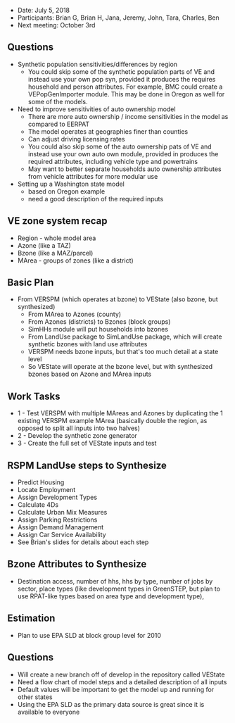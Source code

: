   - Date: July 5, 2018
  - Participants: Brian G, Brian H, Jana, Jeremy, John, Tara, Charles, Ben
  - Next meeting: October 3rd

## Questions
  - Synthetic population sensitivities/differences by region
    - You could skip some of the synthetic population parts of VE and instead use your own pop syn, provided it produces the requires household and person attributes.  For example, BMC could create a VEPopGenImporter module.  This may be done in Oregon as well for some of the models.
  - Need to improve sensitivities of auto ownership model
    - There are more auto ownership / income sensitivities in the model as compared to EERPAT
    - The model operates at geographies finer than counties
    - Can adjust driving licensing rates
    - You could also skip some of the auto ownership pats of VE and instead use your own auto own module, provided in produces the required attributes, including vehicle type and powertrains
    - May want to better separate households auto ownership attributes from vehicle attributes for more modular use
 - Setting up a Washington state model
    - based on Oregon example
    - need a good description of the required inputs

## VE zone system recap
  - Region - whole model area
  - Azone (like a TAZ)
  - Bzone (like a MAZ/parcel)
  - MArea - groups of zones (like a district)

## Basic Plan
  - From VERSPM (which operates at bzone) to VEState (also bzone, but synthesized)
    - From MArea to Azones (county)
    - From Azones (districts) to Bzones (block groups)
    - SimHHs module will put households into bzones
    - From LandUse package to SimLandUse package, which will create synthetic bzones with land use attributes
    - VERSPM needs bzone inputs, but that's too much detail at a state level
    - So VEState will operate at the bzone level, but with synthesized bzones based on Azone and MArea inputs

## Work Tasks
  - 1 - Test VERSPM with multiple MAreas and Azones by duplicating the 1 existing VERSPM example MArea (basically double the region, as opposed to split all inputs into two halves)
  - 2 - Develop the synthetic zone generator
  - 3 - Create the full set of VEState inputs and test

## RSPM LandUse steps to Synthesize
  - Predict Housing
  - Locate Employment
  - Assign Development Types
  - Calculate 4Ds
  - Calculate Urban Mix Measures
  - Assign Parking Restrictions
  - Assign Demand Management
  - Assign Car Service Availability
  - See Brian's slides for details about each step

## Bzone Attributes to Synthesize
  - Destination access, number of hhs, hhs by type, number of jobs by sector, place types (like development types in GreenSTEP, but plan to use RPAT-like types based on area type and development type), 

## Estimation
  - Plan to use EPA SLD at block group level for 2010

## Questions
  - Will create a new branch off of develop in the repository called VEState
  - Need a flow chart of model steps and a detailed description of all inputs
  - Default values will be important to get the model up and running for other states
  - Using the EPA SLD as the primary data source is great since it is available to everyone